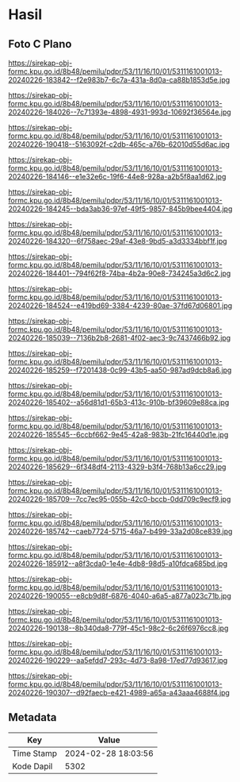 # Hasil

## Foto C Plano

https://sirekap-obj-formc.kpu.go.id/8b48/pemilu/pdpr/53/11/16/10/01/5311161001013-20240226-183842--f2e983b7-6c7a-431a-8d0a-ca88b1853d5e.jpg

https://sirekap-obj-formc.kpu.go.id/8b48/pemilu/pdpr/53/11/16/10/01/5311161001013-20240226-184026--7c71393e-4898-4931-993d-10692f36564e.jpg

https://sirekap-obj-formc.kpu.go.id/8b48/pemilu/pdpr/53/11/16/10/01/5311161001013-20240226-190418--5163092f-c2db-465c-a76b-62010d55d6ac.jpg

https://sirekap-obj-formc.kpu.go.id/8b48/pemilu/pdpr/53/11/16/10/01/5311161001013-20240226-184146--e1e32e6c-19f6-44e8-928a-a2b5f8aa1d62.jpg

https://sirekap-obj-formc.kpu.go.id/8b48/pemilu/pdpr/53/11/16/10/01/5311161001013-20240226-184245--bda3ab36-97ef-49f5-9857-845b9bee4404.jpg

https://sirekap-obj-formc.kpu.go.id/8b48/pemilu/pdpr/53/11/16/10/01/5311161001013-20240226-184320--6f758aec-29af-43e8-9bd5-a3d3334bbf1f.jpg

https://sirekap-obj-formc.kpu.go.id/8b48/pemilu/pdpr/53/11/16/10/01/5311161001013-20240226-184401--794f62f8-74ba-4b2a-90e8-734245a3d6c2.jpg

https://sirekap-obj-formc.kpu.go.id/8b48/pemilu/pdpr/53/11/16/10/01/5311161001013-20240226-184524--e419bd69-3384-4239-80ae-37fd67d06801.jpg

https://sirekap-obj-formc.kpu.go.id/8b48/pemilu/pdpr/53/11/16/10/01/5311161001013-20240226-185039--7136b2b8-2681-4f02-aec3-9c7437466b92.jpg

https://sirekap-obj-formc.kpu.go.id/8b48/pemilu/pdpr/53/11/16/10/01/5311161001013-20240226-185259--f7201438-0c99-43b5-aa50-987ad9dcb8a6.jpg

https://sirekap-obj-formc.kpu.go.id/8b48/pemilu/pdpr/53/11/16/10/01/5311161001013-20240226-185402--a56d81d1-65b3-413c-910b-bf39609e88ca.jpg

https://sirekap-obj-formc.kpu.go.id/8b48/pemilu/pdpr/53/11/16/10/01/5311161001013-20240226-185545--6ccbf662-9e45-42a8-983b-21fc16440d1e.jpg

https://sirekap-obj-formc.kpu.go.id/8b48/pemilu/pdpr/53/11/16/10/01/5311161001013-20240226-185629--6f348df4-2113-4329-b3f4-768b13a6cc29.jpg

https://sirekap-obj-formc.kpu.go.id/8b48/pemilu/pdpr/53/11/16/10/01/5311161001013-20240226-185709--7cc7ec95-055b-42c0-bccb-0dd709c9ecf9.jpg

https://sirekap-obj-formc.kpu.go.id/8b48/pemilu/pdpr/53/11/16/10/01/5311161001013-20240226-185742--caeb7724-5715-46a7-b499-33a2d08ce839.jpg

https://sirekap-obj-formc.kpu.go.id/8b48/pemilu/pdpr/53/11/16/10/01/5311161001013-20240226-185912--a8f3cda0-1e4e-4db8-98d5-a10fdca685bd.jpg

https://sirekap-obj-formc.kpu.go.id/8b48/pemilu/pdpr/53/11/16/10/01/5311161001013-20240226-190055--e8cb9d8f-6876-4040-a6a5-a877a023c71b.jpg

https://sirekap-obj-formc.kpu.go.id/8b48/pemilu/pdpr/53/11/16/10/01/5311161001013-20240226-190138--8b340da8-779f-45c1-98c2-6c26f6976cc8.jpg

https://sirekap-obj-formc.kpu.go.id/8b48/pemilu/pdpr/53/11/16/10/01/5311161001013-20240226-190229--aa5efdd7-293c-4d73-8a98-17ed77d93617.jpg

https://sirekap-obj-formc.kpu.go.id/8b48/pemilu/pdpr/53/11/16/10/01/5311161001013-20240226-190307--d92faecb-e421-4989-a65a-a43aaa4688f4.jpg


## Metadata

| Key        | Value               |
| ---------- | ------------------- |
| Time Stamp | 2024-02-28 18:03:56 |
| Kode Dapil | 5302                |



